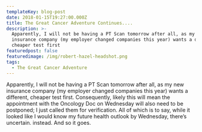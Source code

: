 ```yaml
---
templateKey: blog-post
date: 2018-01-15T19:27:00.000Z
title: The Great Cancer Adventure Continues....
description: >-
  Apparently, I will not be having a PT Scan tomorrow after all, as my new
  insurance company (my employer changed companies this year) wants a different,
  cheaper test first
featuredpost: false
featuredimage: /img/robert-hazel-headshot.png
tags:
  - The Great Cancer Adventure
---
```

Apparently, I will not be having a PT Scan tomorrow after all, as my new insurance company (my employer changed companies this year) wants a different, cheaper test first. Consequently, likely this will mean the appointment with the Oncology Doc on Wednesday will also need to be postponed; I just called them for verification. All of which is to say, while it looked like I would know my future health outlook by Wednesday, there’s uncertain. instead. And so it goes.
